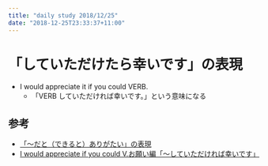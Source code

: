 ```yaml
---
title: "daily study 2018/12/25"
date: "2018-12-25T23:33:37+11:00"
---
```


# 「していただけたら幸いです」の表現

- I would appreciate it if you could VERB.
    - 「VERB していただければ幸いです。」という意味になる

## 参考

- [「～だと（できると）ありがたい」の表現](https://www.bizeigo.net/2016/09/would_appreciate/)
- [I would appreciate if you could V.お願い編「〜していただければ幸いです」](http://english.cheerup.jp/article/953)

